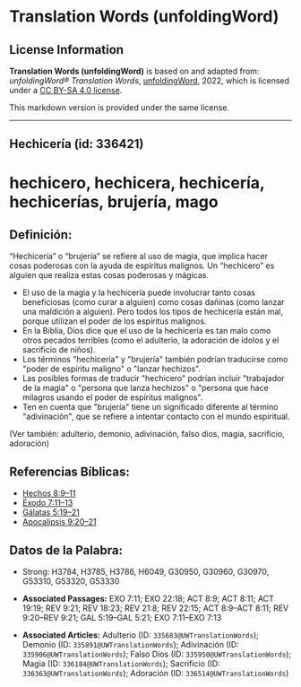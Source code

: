 # Translation Words (unfoldingWord)

## License Information

**Translation Words (unfoldingWord)** is based on and adapted from: _unfoldingWord® Translation Words_, [unfoldingWord](https://unfoldingword.org/utw), 2022, which is licensed under a [CC BY-SA 4.0 license](https://creativecommons.org/licenses/by-sa/4.0/legalcode.en).

This markdown version is provided under the same license.



--------------------------------

## Hechicería (id: 336421)

hechicero, hechicera, hechicería, hechicerías, brujería, mago
=============================================================

Definición:
-----------

“Hechicería” o “brujería” se refiere al uso de magia, que implica hacer cosas poderosas con la ayuda de espíritus malignos. Un “hechicero” es alguien que realiza estas cosas poderosas y mágicas.

* El uso de la magia y la hechicería puede involucrar tanto cosas beneficiosas (como curar a alguien) como cosas dañinas (como lanzar una maldición a alguien). Pero todos los tipos de hechicería están mal, porque utilizan el poder de los espíritus malignos.
* En la Biblia, Dios dice que el uso de la hechicería es tan malo como otros pecados terribles (como el adulterio, la adoración de ídolos y el sacrificio de niños).
* Los términos "hechicería" y "brujería" también podrían traducirse como "poder de espíritu maligno" o "lanzar hechizos".
* Las posibles formas de traducir "hechicero" podrían incluir "trabajador de la magia" o "persona que lanza hechizos" o "persona que hace milagros usando el poder de espíritus malignos".
* Ten en cuenta que "brujería" tiene un significado diferente al término "adivinación", que se refiere a intentar contacto con el mundo espiritual.

(Ver también: adulterio, demonio, adivinación, falso dios, magia, sacrificio, adoración)

Referencias Bíblicas:
---------------------

* [Hechos 8:9–11](https://ref.ly/Acts8:9-Acts8:11)
* [Éxodo 7:11–13](https://ref.ly/Exod7:11-Exod7:13)
* [Gálatas 5:19–21](https://ref.ly/Gal5:19-Gal5:21)
* [Apocalipsis 9:20–21](https://ref.ly/Rev9:20-Rev9:21)

Datos de la Palabra:
--------------------

* Strong: H3784, H3785, H3786, H6049, G30950, G30960, G30970, G53310, G53320, G53330

* **Associated Passages:** EXO 7:11; EXO 22:18; ACT 8:9; ACT 8:11; ACT 19:19; REV 9:21; REV 18:23; REV 21:8; REV 22:15; ACT 8:9–ACT 8:11; REV 9:20–REV 9:21; GAL 5:19–GAL 5:21; EXO 7:11–EXO 7:13
* **Associated Articles:** Adulterio (ID: `335683@UWTranslationWords`); Demonio (ID: `335891@UWTranslationWords`); Adivinación (ID: `335906@UWTranslationWords`); Falso Dios (ID: `335950@UWTranslationWords`); Magia (ID: `336184@UWTranslationWords`); Sacrificio (ID: `336363@UWTranslationWords`); Adoración (ID: `336514@UWTranslationWords`)


